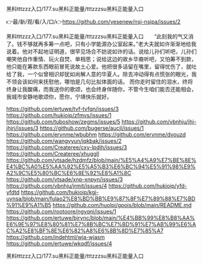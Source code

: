 黑料tttzzz入口/177.su黑料正能量/tttzzzsu黑料正能量入口

👉最/新/观/看/入/口/👉https://github.com/yesenew/nsj-nsjpa/issues/2

黑料tttzzz入口/177.su黑料正能量/tttzzzsu黑料正能量入口　　“此刻我的气又消了。钱不够就再多筹一点吧，只有小学能源办公室起来。”老大夫就如许渐渐地给我说着。他对不起地证明道，很罕见场合不妨说如许的话。说给儿孙们听吧，儿孙们嘲笑他自作重情、玩火自焚、单相思；说给这边的故乡华裔听吧，又怕筹不到款，他只能在筹款东西眼前冒死说故土心爱。他把很多话留在嘴里，留得忧伤了，就吐给了我，一个似曾相识却犹如尚解人意的华夏人。除去冲动得有点慌张的眼光，我不领会该如何来抚慰他，哪怕是几句比拟体面的话。
而你走时留住的泪水，终将终身让我酸痛，而我送你的歌颂，也会终身伴随你，不管今生咱们能否还能相会，我城市安静地歌颂你，愿你，宁靖快乐就好。


https://github.com/ertuwe/tvf-tvfqn/issues/3
https://github.com/hukioip/zfmvs/issues/1
https://github.com/tuboshow/zegms/issues/5
https://github.com/vbnhju/jhj-jhjrj/issues/3
https://github.com/bugerse/aucjl/issues/1
https://github.com/ervnme/wbubhm
https://github.com/ervnme/dvouzd
https://github.com/wangyyun/jqkbak/issues/2
https://github.com/Createree/cxy-lpdih/issues/3
https://github.com/Createree/xhuggll
https://github.com/vtsade/hzdmfz/blob/main/%E5%A4%A9%E7%BE%8E%E4%BC%A0%E5%AA%92%E5%A5%B3%E6%BC%94%E5%91%98%E9%A2%9C%E5%80%BC%E6%8E%92%E8%A1%8C
https://github.com/vtsade/xnp-xnpyn/issues/3
https://github.com/vbnhju/jrmit/issues/4
https://github.com/hukioip/yfd-yfdtd
https://github.com/hukioip/kgj-uynsa/blob/main/fulao2%E8%BD%BB%E9%87%8F%E7%89%88%E7%BD%91%E9%A1%B5
https://github.com/huolpi/gpois/blob/main/README.md
https://github.com/rootoore/ngyqni/issues/1
https://github.com/ertuwe/bjrync/blob/main/%E4%BB%99%E8%B8%AA%E6%9E%97%E8%80%81%E7%8B%BC%E7%BD%91%E7%AB%99%E6%AC%A2%E8%BF%8E%E6%82%A8%E6%8B%8D%E7%85%A7
https://github.com/indehtml/wja-wjasm
https://github.com/ertuwe/wkqdf/issues/4

黑料tttzzz入口/177.su黑料正能量/tttzzzsu黑料正能量入口
